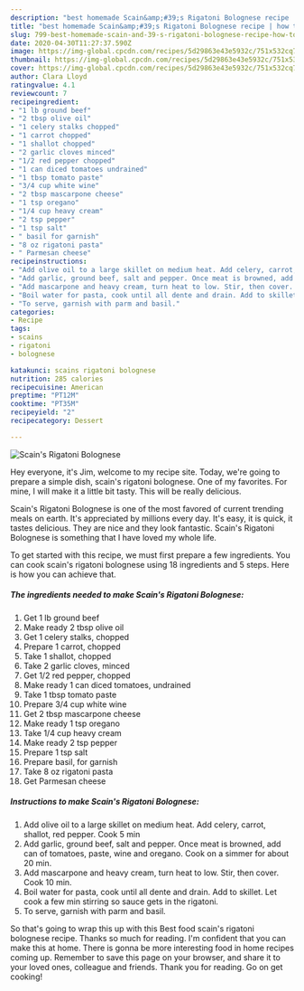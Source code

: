 ```yaml
---
description: "best homemade Scain&amp;#39;s Rigatoni Bolognese recipe | how to keep Scain&amp;#39;s Rigatoni Bolognese"
title: "best homemade Scain&amp;#39;s Rigatoni Bolognese recipe | how to keep Scain&amp;#39;s Rigatoni Bolognese"
slug: 799-best-homemade-scain-and-39-s-rigatoni-bolognese-recipe-how-to-keep-scain-and-39-s-rigatoni-bolognese
date: 2020-04-30T11:27:37.590Z
image: https://img-global.cpcdn.com/recipes/5d29863e43e5932c/751x532cq70/scains-rigatoni-bolognese-recipe-main-photo.jpg
thumbnail: https://img-global.cpcdn.com/recipes/5d29863e43e5932c/751x532cq70/scains-rigatoni-bolognese-recipe-main-photo.jpg
cover: https://img-global.cpcdn.com/recipes/5d29863e43e5932c/751x532cq70/scains-rigatoni-bolognese-recipe-main-photo.jpg
author: Clara Lloyd
ratingvalue: 4.1
reviewcount: 7
recipeingredient:
- "1 lb ground beef"
- "2 tbsp olive oil"
- "1 celery stalks chopped"
- "1 carrot chopped"
- "1 shallot chopped"
- "2 garlic cloves minced"
- "1/2 red pepper chopped"
- "1 can diced tomatoes undrained"
- "1 tbsp tomato paste"
- "3/4 cup white wine"
- "2 tbsp mascarpone cheese"
- "1 tsp oregano"
- "1/4 cup heavy cream"
- "2 tsp pepper"
- "1 tsp salt"
- " basil for garnish"
- "8 oz rigatoni pasta"
- " Parmesan cheese"
recipeinstructions:
- "Add olive oil to a large skillet on medium heat. Add celery, carrot, shallot, red pepper. Cook 5 min"
- "Add garlic, ground beef, salt and pepper. Once meat is browned, add can of tomatoes, paste, wine and oregano. Cook on a simmer for about 20 min."
- "Add mascarpone and heavy cream, turn heat to low. Stir, then cover. Cook 10 min."
- "Boil water for pasta, cook until all dente and drain. Add to skillet. Let cook a few min stirring so sauce gets in the rigatoni."
- "To serve, garnish with parm and basil."
categories:
- Recipe
tags:
- scains
- rigatoni
- bolognese

katakunci: scains rigatoni bolognese 
nutrition: 285 calories
recipecuisine: American
preptime: "PT12M"
cooktime: "PT35M"
recipeyield: "2"
recipecategory: Dessert

---
```



![Scain&#39;s Rigatoni Bolognese](https://img-global.cpcdn.com/recipes/5d29863e43e5932c/751x532cq70/scains-rigatoni-bolognese-recipe-main-photo.jpg)

Hey everyone, it's Jim, welcome to my recipe site. Today, we're going to prepare a simple dish, scain&#39;s rigatoni bolognese. One of my favorites. For mine, I will make it a little bit tasty. This will be really delicious.



Scain&#39;s Rigatoni Bolognese is one of the most favored of current trending meals on earth. It's appreciated by millions every day. It's easy, it is quick, it tastes delicious. They are nice and they look fantastic. Scain&#39;s Rigatoni Bolognese is something that I have loved my whole life.


To get started with this recipe, we must first prepare a few ingredients. You can cook scain&#39;s rigatoni bolognese using 18 ingredients and 5 steps. Here is how you can achieve that.

<!--inarticleads1-->

##### The ingredients needed to make Scain&#39;s Rigatoni Bolognese:

1. Get 1 lb ground beef
1. Make ready 2 tbsp olive oil
1. Get 1 celery stalks, chopped
1. Prepare 1 carrot, chopped
1. Take 1 shallot, chopped
1. Take 2 garlic cloves, minced
1. Get 1/2 red pepper, chopped
1. Make ready 1 can diced tomatoes, undrained
1. Take 1 tbsp tomato paste
1. Prepare 3/4 cup white wine
1. Get 2 tbsp mascarpone cheese
1. Make ready 1 tsp oregano
1. Take 1/4 cup heavy cream
1. Make ready 2 tsp pepper
1. Prepare 1 tsp salt
1. Prepare  basil, for garnish
1. Take 8 oz rigatoni pasta
1. Get  Parmesan cheese




<!--inarticleads2-->

##### Instructions to make Scain&#39;s Rigatoni Bolognese:

1. Add olive oil to a large skillet on medium heat. Add celery, carrot, shallot, red pepper. Cook 5 min
1. Add garlic, ground beef, salt and pepper. Once meat is browned, add can of tomatoes, paste, wine and oregano. Cook on a simmer for about 20 min.
1. Add mascarpone and heavy cream, turn heat to low. Stir, then cover. Cook 10 min.
1. Boil water for pasta, cook until all dente and drain. Add to skillet. Let cook a few min stirring so sauce gets in the rigatoni.
1. To serve, garnish with parm and basil.




So that's going to wrap this up with this Best food scain&#39;s rigatoni bolognese recipe. Thanks so much for reading. I'm confident that you can make this at home. There is gonna be more interesting food in home recipes coming up. Remember to save this page on your browser, and share it to your loved ones, colleague and friends. Thank you for reading. Go on get cooking!
